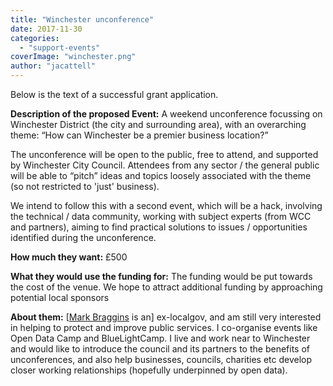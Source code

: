 ```yaml
---
title: "Winchester unconference"
date: 2017-11-30
categories: 
  - "support-events"
coverImage: "winchester.png"
author: "jacattell"
---
```


Below is the text of a successful grant application.

**Description of the proposed Event:** A weekend unconference focussing on Winchester District (the city and surrounding area), with an overarching theme: “How can Winchester be a premier business location?”

The unconference will be open to the public, free to attend, and supported by Winchester City Council. Attendees from any sector / the general public will be able to “pitch” ideas and topics loosely associated with the theme (so not restricted to 'just' business).

We intend to follow this with a second event, which will be a hack, involving the technical / data community, working with subject experts (from WCC and partners), aiming to find practical solutions to issues / opportunities identified during the unconference.

**How much they want:** £500

**What they would use the funding for:** The funding would be put towards the cost of the venue. We hope to attract additional funding by approaching potential local sponsors

**About them:** \[[Mark Braggins](https://twitter.com/markbraggins) is an\] ex-localgov, and am still very interested in helping to protect and improve public services. I co-organise events like Open Data Camp and BlueLightCamp. I live and work near to Winchester and would like to introduce the council and its partners to the benefits of unconferences, and also help businesses, councils, charities etc develop closer working relationships (hopefully underpinned by open data).
